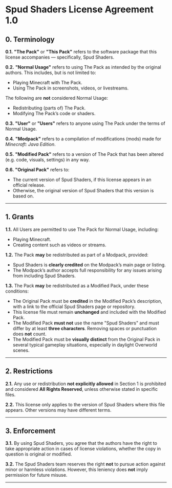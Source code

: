 # Spud Shaders License Agreement 1.0

## 0. Terminology

**0.1.** **"The Pack"** or **"This Pack"** refers to the software package that this license accompanies — specifically, Spud Shaders.

**0.2.** **"Normal Usage"** refers to using The Pack as intended by the original authors. This includes, but is not limited to:
- Playing Minecraft with The Pack.
- Using The Pack in screenshots, videos, or livestreams.

The following are **not** considered Normal Usage:
- Redistributing (parts of) The Pack.
- Modifying The Pack’s code or shaders.

**0.3.** **"User"** or **"Users"** refers to anyone using The Pack under the terms of Normal Usage.

**0.4.** **"Modpack"** refers to a compilation of modifications (mods) made for *Minecraft: Java Edition*.

**0.5.** **"Modified Pack"** refers to a version of The Pack that has been altered (e.g. code, visuals, settings) in any way.

**0.6.** **"Original Pack"** refers to:
- The current version of Spud Shaders, if this license appears in an official release.
- Otherwise, the original version of Spud Shaders that this version is based on.

---

## 1. Grants

**1.1.** All Users are permitted to use The Pack for Normal Usage, including:
- Playing Minecraft.
- Creating content such as videos or streams.

**1.2.** The Pack **may** be redistributed as part of a Modpack, provided:
- Spud Shaders is **clearly credited** on the Modpack’s main page or listing.
- The Modpack’s author accepts full responsibility for any issues arising from including Spud Shaders.

**1.3.** The Pack **may** be redistributed as a Modified Pack, under these conditions:
- The Original Pack must be **credited** in the Modified Pack’s description, with a link to the official Spud Shaders page or repository.
- This license file must remain **unchanged** and included with the Modified Pack.
- The Modified Pack **must not** use the name "Spud Shaders" and must differ by at least **three characters**. Removing spaces or punctuation does **not** count.
- The Modified Pack must be **visually distinct** from the Original Pack in several typical gameplay situations, especially in daylight Overworld scenes.

---

## 2. Restrictions

**2.1.** Any use or redistribution **not explicitly allowed** in Section 1 is prohibited and considered **All Rights Reserved**, unless otherwise stated in specific files.

**2.2.** This license only applies to the version of Spud Shaders where this file appears. Other versions may have different terms.

---

## 3. Enforcement

**3.1.** By using Spud Shaders, you agree that the authors have the right to take appropriate action in cases of license violations, whether the copy in question is original or modified.

**3.2.** The Spud Shaders team reserves the right **not** to pursue action against minor or harmless violations. However, this leniency does **not** imply permission for future misuse.

---

